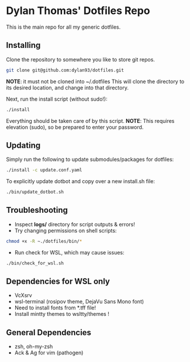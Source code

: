 # Dylan Thomas' Dotfiles Repo

This is the main repo for all my generic dotfiles.

## Installing

Clone the repository to somewhere you like to store git repos. 

```bash
git clone git@github.com:dylan93/dotfiles.git
```

__NOTE__: it must not be cloned into ~/.dotfiles
This will clone the directory to its desired location, and change into that directory.

Next, run the install script (without sudo!):

```bash
./install
```

Everything should be taken care of by this script. __NOTE__: This requires elevation (sudo), so be prepared to enter your password.


## Updating

Simply run the following to update submodules/packages for dotfiles:

```bash
./install -c update.conf.yaml
```

To explicitly update dotbot and copy over a new install.sh file:

```bash
./bin/update_dotbot.sh
```


## Troubleshooting

- Inspect __logs/__ directory for script outputs & errors!
- Try changing permissions on shell scripts: 

```bash
chmod +x -R ~./dotfiles/bin/*
```

- Run check for WSL, which may cause issues:

```bash
./bin/check_for_wsl.sh
```


## Dependencies for WSL only

- VcXsrv
- wsl-terminal (rosipov theme, DejaVu Sans Mono font)
- Need to install fonts from *.tff file!
- Install mintty themes to wsltty/themes !


## General Dependencies
- zsh, oh-my-zsh
- Ack & Ag for vim (pathogen)
